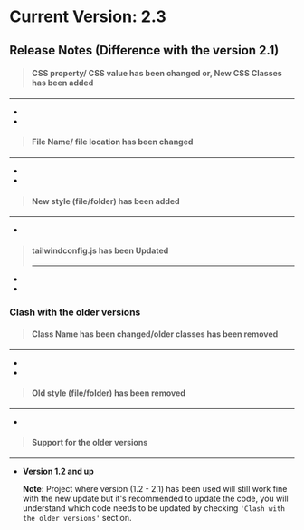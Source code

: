 

# Current Version: 2.3



##   Release Notes (Difference with the version 2.1)



> ####  CSS property/ CSS value  has been changed or, New CSS Classes has been added

***

- 
- 

> #### File Name/ file location has been changed

***

- 
-


> ####  New style (file/folder) has been added

***

- 


> ####  tailwindconfig.js has been Updated
>
> ***



- 
- 



### Clash with the older versions




> ####  Class Name has been changed/older classes has been removed

***

- 
- 



> ####  Old style (file/folder) has been removed

***

-


> ####  Support for the older versions

***

- **Version 1.2 and up**  

  
  
  **Note:** Project where version (1.2 - 2.1) has been used will still work fine with the new update but it's recommended to update the code, you will understand which code needs to be updated by checking `'Clash with the older versions'` section.
  
  

